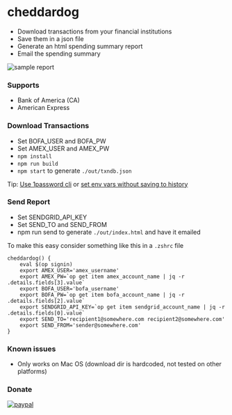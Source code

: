 # cheddardog

-   Download transactions from your financial institutions
-   Save them in a json file
-   Generate an html spending summary report
-   Email the spending summary

![sample report](https://user-images.githubusercontent.com/4343866/50465377-cb542f80-094b-11e9-9821-20239ad9cc56.png)

### Supports

-   Bank of America (CA)
-   American Express

### Download Transactions

-   Set BOFA_USER and BOFA_PW
-   Set AMEX_USER and AMEX_PW
-   `npm install`
-   `npm run build`
-   `npm start` to generate `./out/txndb.json`

Tip: [Use 1password cli](https://support.1password.com/command-line/#appendix-session-management) or [set env vars without saving to history](https://www.google.com/search?rlz=1C5CHFA_enUS806US806&ei=LiMhXJXKIa7L0PEPnIyQiAM&q=run+command+without+saving+to+history+bash+zsh&oq=run+command+without+saving+to+history+bash+zsh&gs_l=psy-ab.3..35i39.4591.4949..5221...0.0..0.90.418.5......0....1..gws-wiz.......0i71j35i304i39.TG68M-kDrp4)

### Send Report

-   Set SENDGRID_API_KEY
-   Set SEND_TO and SEND_FROM
-   npm run send to generate `./out/index.html` and have it emailed

To make this easy consider something like this in a `.zshrc` file

```
cheddardog() {
    eval $(op signin)
    export AMEX_USER='amex_username'
    export AMEX_PW=`op get item amex_account_name | jq -r .details.fields[3].value`
    export BOFA_USER='bofa_username'
    export BOFA_PW=`op get item bofa_account_name | jq -r .details.fields[2].value`
    export SENDGRID_API_KEY=`op get item sendgrid_account_name | jq -r .details.fields[0].value`
    export SEND_TO='recipient1@somewhere.com recipient2@somewhere.com'
    export SEND_FROM='sender@somewhere.com'
}
```

### Known issues

-   Only works on Mac OS (download dir is hardcoded, not tested on other platforms)

### Donate

[![paypal](https://www.paypalobjects.com/en_US/i/btn/btn_donateCC_LG.gif)](https://www.paypal.com/cgi-bin/webscr?cmd=_s-xclick&hosted_button_id=XUWGTGEM9TDPG&source=url)

